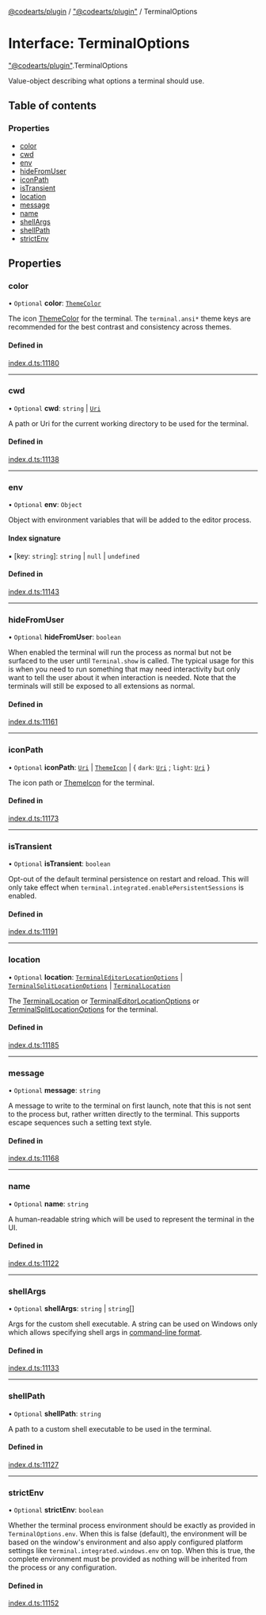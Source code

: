 [@codearts/plugin](../README.md) / ["@codearts/plugin"](../modules/_codearts_plugin_.md) / TerminalOptions

# Interface: TerminalOptions

["@codearts/plugin"](../modules/_codearts_plugin_.md).TerminalOptions

Value-object describing what options a terminal should use.

## Table of contents

### Properties

- [color](codearts_plugin_.TerminalOptions.md#color)
- [cwd](codearts_plugin_.TerminalOptions.md#cwd)
- [env](codearts_plugin_.TerminalOptions.md#env)
- [hideFromUser](codearts_plugin_.TerminalOptions.md#hidefromuser)
- [iconPath](codearts_plugin_.TerminalOptions.md#iconpath)
- [isTransient](codearts_plugin_.TerminalOptions.md#istransient)
- [location](codearts_plugin_.TerminalOptions.md#location)
- [message](codearts_plugin_.TerminalOptions.md#message)
- [name](codearts_plugin_.TerminalOptions.md#name)
- [shellArgs](codearts_plugin_.TerminalOptions.md#shellargs)
- [shellPath](codearts_plugin_.TerminalOptions.md#shellpath)
- [strictEnv](codearts_plugin_.TerminalOptions.md#strictenv)

## Properties

### color

• `Optional` **color**: [`ThemeColor`](../classes/codearts_plugin_.ThemeColor.md)

The icon [ThemeColor](../classes/codearts_plugin_.ThemeColor.md) for the terminal.
The `terminal.ansi*` theme keys are
recommended for the best contrast and consistency across themes.

#### Defined in

[index.d.ts:11180](https://github.com/shuyaqian/cloudide-plugin-api/blob/3fbdd11/index.d.ts#L11180)

___

### cwd

• `Optional` **cwd**: `string` \| [`Uri`](../classes/codearts_plugin_.Uri.md)

A path or Uri for the current working directory to be used for the terminal.

#### Defined in

[index.d.ts:11138](https://github.com/shuyaqian/cloudide-plugin-api/blob/3fbdd11/index.d.ts#L11138)

___

### env

• `Optional` **env**: `Object`

Object with environment variables that will be added to the editor process.

#### Index signature

▪ [key: `string`]: `string` \| ``null`` \| `undefined`

#### Defined in

[index.d.ts:11143](https://github.com/shuyaqian/cloudide-plugin-api/blob/3fbdd11/index.d.ts#L11143)

___

### hideFromUser

• `Optional` **hideFromUser**: `boolean`

When enabled the terminal will run the process as normal but not be surfaced to the user
until `Terminal.show` is called. The typical usage for this is when you need to run
something that may need interactivity but only want to tell the user about it when
interaction is needed. Note that the terminals will still be exposed to all extensions
as normal.

#### Defined in

[index.d.ts:11161](https://github.com/shuyaqian/cloudide-plugin-api/blob/3fbdd11/index.d.ts#L11161)

___

### iconPath

• `Optional` **iconPath**: [`Uri`](../classes/codearts_plugin_.Uri.md) \| [`ThemeIcon`](../classes/codearts_plugin_.ThemeIcon.md) \| { `dark`: [`Uri`](../classes/codearts_plugin_.Uri.md) ; `light`: [`Uri`](../classes/codearts_plugin_.Uri.md)  }

The icon path or [ThemeIcon](../classes/codearts_plugin_.ThemeIcon.md) for the terminal.

#### Defined in

[index.d.ts:11173](https://github.com/shuyaqian/cloudide-plugin-api/blob/3fbdd11/index.d.ts#L11173)

___

### isTransient

• `Optional` **isTransient**: `boolean`

Opt-out of the default terminal persistence on restart and reload.
This will only take effect when `terminal.integrated.enablePersistentSessions` is enabled.

#### Defined in

[index.d.ts:11191](https://github.com/shuyaqian/cloudide-plugin-api/blob/3fbdd11/index.d.ts#L11191)

___

### location

• `Optional` **location**: [`TerminalEditorLocationOptions`](codearts_plugin_.TerminalEditorLocationOptions.md) \| [`TerminalSplitLocationOptions`](codearts_plugin_.TerminalSplitLocationOptions.md) \| [`TerminalLocation`](../enums/codearts_plugin_.TerminalLocation.md)

The [TerminalLocation](../enums/codearts_plugin_.TerminalLocation.md) or [TerminalEditorLocationOptions](codearts_plugin_.TerminalEditorLocationOptions.md) or [TerminalSplitLocationOptions](codearts_plugin_.TerminalSplitLocationOptions.md) for the terminal.

#### Defined in

[index.d.ts:11185](https://github.com/shuyaqian/cloudide-plugin-api/blob/3fbdd11/index.d.ts#L11185)

___

### message

• `Optional` **message**: `string`

A message to write to the terminal on first launch, note that this is not sent to the
process but, rather written directly to the terminal. This supports escape sequences such
a setting text style.

#### Defined in

[index.d.ts:11168](https://github.com/shuyaqian/cloudide-plugin-api/blob/3fbdd11/index.d.ts#L11168)

___

### name

• `Optional` **name**: `string`

A human-readable string which will be used to represent the terminal in the UI.

#### Defined in

[index.d.ts:11122](https://github.com/shuyaqian/cloudide-plugin-api/blob/3fbdd11/index.d.ts#L11122)

___

### shellArgs

• `Optional` **shellArgs**: `string` \| `string`[]

Args for the custom shell executable. A string can be used on Windows only which allows
specifying shell args in [command-line format](https://msdn.microsoft.com/en-au/08dfcab2-eb6e-49a4-80eb-87d4076c98c6).

#### Defined in

[index.d.ts:11133](https://github.com/shuyaqian/cloudide-plugin-api/blob/3fbdd11/index.d.ts#L11133)

___

### shellPath

• `Optional` **shellPath**: `string`

A path to a custom shell executable to be used in the terminal.

#### Defined in

[index.d.ts:11127](https://github.com/shuyaqian/cloudide-plugin-api/blob/3fbdd11/index.d.ts#L11127)

___

### strictEnv

• `Optional` **strictEnv**: `boolean`

Whether the terminal process environment should be exactly as provided in
`TerminalOptions.env`. When this is false (default), the environment will be based on the
window's environment and also apply configured platform settings like
`terminal.integrated.windows.env` on top. When this is true, the complete environment
must be provided as nothing will be inherited from the process or any configuration.

#### Defined in

[index.d.ts:11152](https://github.com/shuyaqian/cloudide-plugin-api/blob/3fbdd11/index.d.ts#L11152)
